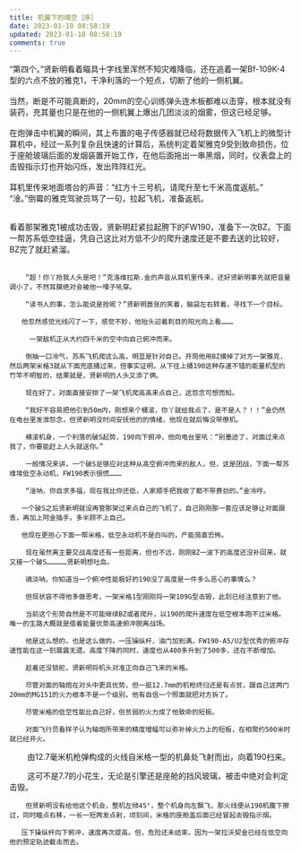 ```yaml
---
title: 机翼下的晴空［序］
date: 2023-01-10 08:58:19
updated: 2023-01-10 08:58:19
comments: true
---
```





 “第四个。”贤新明看着瞄具十字线里浑然不知灾难降临，还在追着一架Bf-109K-4型的六点不放的雅克1，干净利落的一个短点，切断了他的一侧机翼。<br><br>
当然，断是不可能真断的，20mm的空心训练弹头连木板都难以击穿，根本就没有装药，充其量也只是在他的一侧机翼上爆出几团淡淡的烟雾，但这已经足够。<br><br>
在炮弹击中机翼的瞬间，其上布置的电子传感器就已经将数据传入飞机上的微型计算机中，经过一系列复杂且快速的计算后，系统判定着架雅克9受到致命损伤，位于座舱玻璃后面的发烟装置开始工作，在他后面拖出一串黑烟，同时，仪表盘上的击毁指示灯也开始闪烁，发出阵阵红光。<br><br>
耳机里传来地面塔台的声音：“红方十三号机，请爬升至七千米高度返航。”
“淦。”倒霉的雅克驾驶员骂了一句，拉起飞机，准备返航。<br><br>

看着那架雅克1被成功击毁，贤新明赶紧拉起胯下的FW190，准备下一次BZ。下面一帮苏系低空挂逼，凭自己这比对方低不少的爬升速度还是不要去送的比较好，BZ完了就赶紧溜。<br><br>

        “超！你丫抢我人头是吧！”克洛维拉斯.金的声音从耳机里传来，还好贤新明事先就把音量调小了，不然耳膜绝对会被他一嗓子吼穿。

        “读书人的事，怎么能说是抢呢？”贤新明嚣张的笑着，脑袋左右转着，寻找下一个目标。

       他忽然感觉光线闪了一下，感觉不妙，他抬头迎着刺目的阳光向上看………

         一架敌机正从大约四千米的空中向自己俯冲而来。

        倒抽一口冷气，苏系飞机爬这么高，明显是针对自己。开局他用BZ摸掉了对方一架雅克，然后两架米格3就从下面兜底捅过来，但事实证明，从下往上捅190这种存速不错的能量机型的竹竿不明智的，结果就是，贤新明的人头又添了俩。

        现在好了，对面直接安排了一架飞机爬高高来点自己，这怨念可想而知。

        “我好不容易把他引到50m内，刚想来个桶滚，你丫就给我点了，是不是人？！！”金仍然在电台里发泄怨念，但贤新明没时间安抚他的的情绪，他现在就后悔没带僚机。

        横滚机身，一个利落的破S起势，190向下俯冲，他向电台里吼：“别墨迹了，对面过来点我了，你要能赶上人头就送你。”

        一般情况来讲，一个破S足够应对这种从高空俯冲而来的敌人，但，这是团战，下面一帮苏维埃低空永动机，FW190表示很慌………

        “淦呐，你自求多福，现在我比你还低，人家顺手把我收了都不带费劲的。”金冷哼。

       一个破S之后贤新明就没再管那架过来点自己的飞机了，自己刚刚那一套应该足够让对面跟丢，再加上阿金插手，多半顾不上自己。

       他现在更担心下面一帮米格，低空永动机不是白叫的，产能简直恐怖。

        现在虽然离主要交战高度还有一些距离，但也不远，刚刚BZ一波下的高度还没补回来，就又接一个破S……………贤新明想吐血。

        魂淡呐，你知道当一个俯冲性能极好的190没了高度是一件多么恶心的事情么？

        但现状容不得他多做思考，一架米格1型刚刚将一架109G型击毁，此刻已经注意到了他。

        当前这个形势自然是不可能继续BZ或者爬升，以190的爬升速度在低空根本跑不过米格。唯一的生路大概就是借着能量优势高速俯冲脱离战场。

        他是这么想的，也是这么做的，一压操纵杆，油门加到满，FW190-A5/U2型优秀的俯冲存速性能在这一刻展露无遗，高度下降的同时，速度也从400多升到了500多，还在不断增加。

        趁着还没锁舵，贤新明将机头对准正向自己飞来的米格。

        尽管对面的轴炮在对头中更具优势，但一挺12.7mm的机枪终归还是有点贫，跟自己这两门20mm的MG151的火力根本不是一个级别，他有自信一个照面就把对方拆了。

        尽管米格的低空性能比自己好，但贫弱的火力成了他致命的短板。

        对面飞行员看样子认为轴炮所带来的精度增幅可以弥补掉火力上的短板，在相聚约500米时就已经开火。

　　   由12.7毫米机枪弹构成的火线自米格一型的机鼻处飞射而出，向着190扫来。

　　   这可不是7.7的小花生，无论是引擎还是座舱的挡风玻璃，被击中绝对会判定击毁。

        但贤新明没有给他这个机会，整机左倾45°，整个机身向左飘飞，那火线便从190机腹下擦过，同时瞄点右移，一长一短两发点射，顷刻间，米格的座舱盖后面已经冒起击毁指示烟。

       压下操纵杆向下俯冲，速度再次提高。但，危险还未结束。因为一架拉沃契金已经在低空向他的预定轨迹截击而去。
